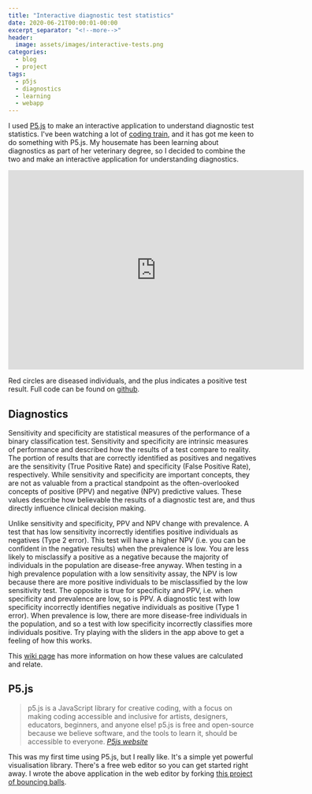 ```yaml
---
title: "Interactive diagnostic test statistics"
date: 2020-06-21T00:00:01-00:00
excerpt_separator: "<!--more-->"
header:
  image: assets/images/interactive-tests.png
categories:
  - blog
  - project
tags:
  - p5js
  - diagnostics
  - learning
  - webapp
---
```

I used [P5.js](https://p5js.org/) to make an interactive application to understand diagnostic test statistics. I've been watching a lot of [coding train](https://www.youtube.com/channel/UCvjgXvBlbQiydffZU7m1_aw), and it has got me keen to do something with P5.js. My housemate has been learning about diagnostics as part of her veterinary degree, so I decided to combine the two and make an interactive application for understanding diagnostics.
<!--more-->

<iframe width="600" height="405" src="https://wytamma.github.io/interactive-diagnostic-test-statistics/index.html" frameborder="0" allowfullscreen></iframe>

Red circles are diseased individuals, and the plus indicates a positive test result. Full code can be found on [github](https://github.com/Wytamma/interactive-diagnostic-test-statistics).

## Diagnostics 
Sensitivity and specificity are statistical measures of the performance of a binary classification test. Sensitivity and specificity are intrinsic measures of performance and described how the results of a test compare to reality. The portion of results that are correctly identified as positives and negatives are the sensitivity (True Positive Rate) and specificity (False Positive Rate), respectively. While sensitivity and specificity are important concepts, they are not as valuable from a practical standpoint as the often-overlooked concepts of positive (PPV) and negative (NPV) predictive values. These values describe how believable the results of a diagnostic test are, and thus directly influence clinical decision making. 

Unlike sensitivity and specificity, PPV and NPV change with prevalence. A test that has low sensitivity incorrectly identifies positive individuals as negatives (Type 2 error). This test will have a higher NPV (i.e. you can be confident in the negative results) when the prevalence is low. You are less likely to misclassify a positive as a negative because the majority of individuals in the population are disease-free anyway. When testing in a high prevalence population with a low sensitivity assay, the NPV is low because there are more positive individuals to be misclassified by the low sensitivity test. The opposite is true for specificity and PPV, i.e. when specificity and prevalence are low, so is PPV. A diagnostic test with low specificity incorrectly identifies negative individuals as positive (Type 1 error). When prevalence is low, there are more disease-free individuals in the population, and so a test with low specificity incorrectly classifies more individuals positive. Try playing with the sliders in the app above to get a feeling of how this works.

This [wiki page](https://en.wikipedia.org/wiki/Sensitivity_and_specificity#Confusion_matrix) has more information on how these values are calculated and relate.

## P5.js
> p5.js is a JavaScript library for creative coding, with a focus on making coding accessible and inclusive for artists, designers, educators, beginners, and anyone else! p5.js is free and open-source because we believe software, and the tools to learn it, should be accessible to everyone. <cite><a href="https://p5js.org/">P5js website</a></cite>

This was my first time using P5.js, but I really like. It's a simple yet powerful visualisation library. There's a free web editor so you can get started right away. I wrote the above application in the web editor by forking [this project of bouncing balls](https://editor.p5js.org/cdaein/sketches/HJdF8TL6-). 